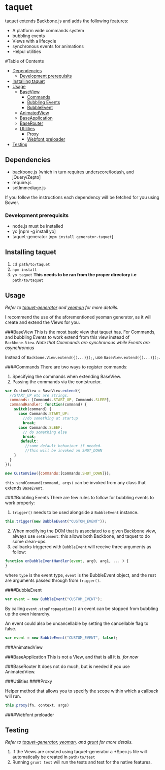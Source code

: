 # taquet

taquet extends Backbone.js and adds the following features:

- A platform wide commands system
- bubbling events
- Views with a lifecycle
- synchronous events for animations
- Helpul utilities

#Table of Contents
- [Dependencies](#dependencies)
	- [Development prerequisits](#development-prerequisits)
- [Installing taquet](#installing-taquet)
- [Usage](#usage)
	- [BaseView](#baseview)
		- [Commands](#commands)
		- [Bubbling Events](#bubbling-events)
		- [BubbleEvent](#bubbleevent)
	- [AnimatedView](#animatedview)
	- [BaseApplication](#baseapplication)
	- [BaseRouter](#baserouter)
	- [Utilities](#utilities)
		- [Proxy](#proxy)
		- [Webfont preloader](#webfont-preloader)
- [Testing](#testing)

## Dependencies

* backbone.js [which in turn requires underscore/lodash, and jQuery/Zepto]
* require.js
* setImmediage.js

If you follow the instructions each dependency will be fetched for you using Bower.

### Development prerequisits

* node.js must be installed
* yo [npm -g install yo]
* taquet-generator [`npm install generator-taquet`]

## Installing taquet

1. `cd path/to/taquet`
2. `npm install`
3. `yo taquet` __This needs to be ran from the proper directory i.e__ `path/to/taquet`

## Usage

_Refer to [taquet-generator](https://github.com/stilva/taquet-generator) and  [yeoman](http://yeoman.io/) for more details._

I recommend the use of the aforementioned yeoman generator, as it will create and extend the Views for you.

###BaseView
This is the most basic view that taquet has. For Commands, and bubbling Events to work extend from this view instead of `Backbone.View`. _Note that Commands are synchronous while Events are asynchronous_

Instead of `Backbone.View.extend({(...)});`, use `BaseView.extend({(...)});`.

####Commands
There are two ways to register commands:

1. Specifying the commands when extending BaseView.
2. Passing the commands via the contstructor.

```js
var CustomView = BaseView.extend({
  //START_UP etc are strings.
  commands: [Commands.START_UP, Commands.SLEEP],
  commandHandler: function(command) {
    switch(command) {
      case Commands.START_UP:
        //do something at startup
        break;
      case Commands.SLEEP:
        // do something else
        break;
       default:
         //some default behaviour if needed.
         //This will be invoked on SHUT_DOWN
    }
  }
});

new CustomView({commands:[Commands.SHUT_DOWN]});
```

`this.sendCommand(command, args)` can be invoked from any class that extends `BaseEvent`.

####Bubbling Events
There are few rules to follow for bubbling events to work properly:

1. `trigger()` needs to be used alongside a `BubbleEvent` instance.

```js
this.trigger(new BubbleEvent("CUSTOM_EVENT"));
```
2. When modifying the DOM that is associated to a given Backbone view, always use `setElement`: this allows both Backbone,
and taquet to do some clean-ups.
3. callbacks triggered with `BubbleEvent` will receive three arguments as follow:

```js
function onBubbleEventHandler(event, arg0, arg1, ... ) {
}
```

where `type` is the event type, `event` is the BubbleEvent object, and the rest are arguments passed through from `trigger()`.

####BubbleEvent

```js
var event = new BubbleEvent("CUSTOM_EVENT");
```

By calling `event.stopPropagation()` an event can be stopped from bubbling up the even hierarchy.

An event could also be uncancellable by setting the cancellable flag to false.

```js
var event = new BubbleEvent("CUSTOM_EVENT", false);
```
###AnimatedView

###BaseApplication
This is not a View, and that is all it is. _for now_

###BaseRouter
It does not do much, but is needed if you use AnimatedView.

###Utilities
####Proxy

Helper method that allows you to specify the scope within which a callback will run.

```js
this.proxy(fn, context, args)
```

####Webfont preloader

## Testing
_Refer to [taquet-generator](https://github.com/stilva/taquet-generator), [yeoman](http://yeoman.io/), and [grunt](http://www.gruntjs.com) for more details._

1. If the Views are created using taquet-generator a *Spec.js file will automatically be created in `path/to/test`
2. Running `grunt test` will run the tests and test for the native features.
